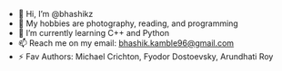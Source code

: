 - 👋 Hi, I’m @bhashikz
- 👀 My hobbies are photography, reading, and programming
- 🌱 I’m currently learning C++ and Python
- 📫 Reach me on my email: bhashik.kamble96@gmail.com
- ⚡ Fav Authors: Michael Crichton, Fyodor Dostoevsky, Arundhati Roy

<!---
bhashikz/bhashikz is a ✨ special ✨ repository because its `README.md` (this file) appears on your GitHub profile.
You can click the Preview link to take a look at your changes.
--->
